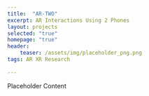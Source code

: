 ```yaml
---
title:  "AR-TWO"
excerpt: AR Interactions Using 2 Phones
layout: projects   
selected: "true"
homepage: "true"
header:
    teaser: /assets/img/placeholder_png.png
tags: AR XR Research  
   
---
```


Placeholder Content
